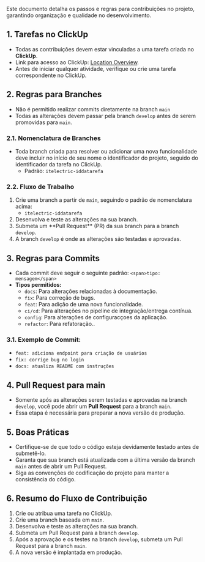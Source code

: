 Este documento detalha os passos e regras para contribuições no projeto, garantindo organização e qualidade no desenvolvimento.

## 1. Tarefas no ClickUp

* Todas as contribuições devem estar vinculadas a uma tarefa criada no **ClickUp**.
* Link para acesso ao ClickUp: **﻿**[Location Overview](https://app.clickup.com/9011819415/v/o/s/90112966955)﻿.
* Antes de iniciar qualquer atividade, verifique ou crie uma tarefa correspondente no ClickUp.

## 2. Regras para Branches

* Não é permitido realizar commits diretamente na branch `main`
* Todas as alterações devem passar pela branch `develop`  antes de serem promovidas para `main`.

### 2.1. Nomenclatura de Branches

* Toda branch criada para resolver ou adicionar uma nova funcionalidade deve incluir no início de seu nome o identificador do projeto, seguido do identificador da tarefa no ClickUp.
  * Padrão: `itelectric-iddatarefa`

### 2.2. Fluxo de Trabalho

1. Crie uma branch a partir de `main`, seguindo o padrão de nomenclatura acima:
   * `itelectric-iddatarefa`
2. Desenvolva e teste as alterações na sua branch.
3. Submeta um \*\*Pull Request\*\* (PR) da sua branch para a branch `develop`.
4. A branch `develop` é onde as alterações são testadas e aprovadas.

## 3. Regras para Commits

* Cada commit deve seguir o seguinte padrão: `<span>tipo: mensagem</span>`
* **Tipos permitidos:**
  * `docs`: Para alterações relacionadas à documentação.
  * `fix`: Para correção de bugs.
  * `feat`: Para adição de uma nova funcionalidade.
  * `ci/cd`: Para alterações no pipeline de integração/entrega contínua.
  * `config`: Para alterações de configuracçoes da aplicação.
  * `refactor`: Para refatoração..

### 3.1. Exemplo de Commit:

* `feat: adiciona endpoint para criação de usuários`
* `fix: corrige bug no login`
* `docs: atualiza README com instruções`

## 4. Pull Request para main

* Somente após as alterações serem testadas e aprovadas na branch `develop`, você pode abrir um **Pull Request** para a branch `main`.
* Essa etapa é necessária para preparar a nova versão de produção.

## 5. Boas Práticas

* Certifique-se de que todo o código esteja devidamente testado antes de submetê-lo.
* Garanta que sua branch está atualizada com a última versão da branch `main`  antes de abrir um Pull Request.
* Siga as convenções de codificação do projeto para manter a consistência do código.

## 6. Resumo do Fluxo de Contribuição

1. Crie ou atribua uma tarefa no ClickUp.
2. Crie uma branch baseada em `main`.
3. Desenvolva e teste as alterações na sua branch.
4. Submeta um Pull Request para a branch `develop`.
5. Após a aprovação e os testes na branch `develop`, submeta um Pull Request para a branch `main`.
6. A nova versão é implantada em produção.
